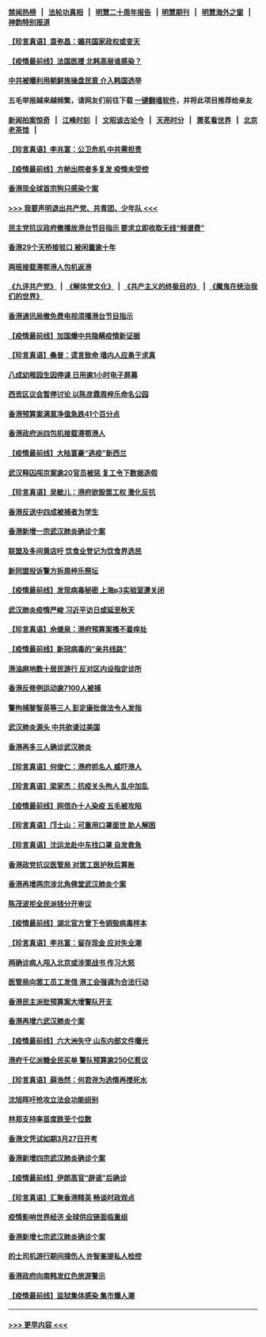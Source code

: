 #### [禁闻热榜](热点新闻.md?=0)  &nbsp;&nbsp;|&nbsp;&nbsp; [法轮功真相](https://github.com/gfw-breaker/truth/blob/master/README.md?=0) &nbsp;&nbsp;|&nbsp;&nbsp; [明慧二十周年报告](https://github.com/gfw-breaker/mh-reports/blob/master/README.md?=0) &nbsp;&nbsp;|&nbsp;&nbsp;[明慧期刊](https://github.com/gfw-breaker/mh-qikan) &nbsp;&nbsp;|&nbsp;&nbsp; [明慧海外之窗](https://github.com/gfw-breaker/mh-news/blob/master/README.md?=0) &nbsp;&nbsp;|&nbsp;&nbsp; [神韵特别报道](https://github.com/gfw-breaker/mh-news/blob/master/shenyun.md?=0)
#### [【珍言真语】袁弥昌：媚共国家政权或变天](../pages/nsc415/n11923199.md?t=03080803) 
#### [【疫情最前线】法国医援 北韩高层谁感染？](../pages/nsc415/n11920850.md?t=03080803) 
#### [中共被曝利用朝鲜族操盘民意 介入韩国选举](../pages/nsc415/n11921006.md?t=03080803) 
#### 五毛举报越来越频繁，请网友们前往下载 [一键翻墙软件](https://github.com/gfw-breaker/ssr-accounts)，并将此项目推荐给亲友
#### [新闻拍案惊奇](https://github.com/gfw-breaker/banned-news/blob/master/pages/link4.md) &nbsp;&nbsp;|&nbsp;&nbsp; [江峰时刻](https://github.com/gfw-breaker/banned-news/blob/master/pages/link4.md) &nbsp;&nbsp;|&nbsp;&nbsp; [文昭谈古论今](https://github.com/gfw-breaker/banned-news/blob/master/pages/link4.md) &nbsp;&nbsp;|&nbsp;&nbsp; [天亮时分](https://github.com/gfw-breaker/banned-news/blob/master/pages/link4.md) &nbsp;&nbsp;|&nbsp;&nbsp; [萧茗看世界](https://github.com/gfw-breaker/banned-news/blob/master/pages/link4.md) &nbsp;&nbsp;|&nbsp;&nbsp; [北京老茶馆](https://github.com/gfw-breaker/banned-news/blob/master/pages/link4.md) &nbsp;&nbsp;|&nbsp;&nbsp; 
#### [【珍言真语】李兆富：公卫危机 中共需担责](../pages/nsc415/n11920422.md?t=03080803) 
#### [【疫情最前线】方舱出院者多复发 疫情未受控](../pages/nsc415/n11918637.md?t=03080803) 
#### [香港现全球首宗狗只感染个案](../pages/nsc415/n11918710.md?t=03080803) 
#### [>>> 我要声明退出共产党、共青团、少年队 <<<](https://github.com/begood0513/goodnews/blob/master/quit/letter.md) 
#### [民主党抗议政府撤播放港台节目指示 要求立即收取无线“频谱费”](../pages/nsc415/n11918681.md?t=03080803) 
#### [香港29个天桥接驳口 被闲置逾十年](../pages/nsc415/n11918654.md?t=03080803) 
#### [两班接载滞鄂港人包机返港](../pages/nsc415/n11915855.md?t=03080803) 
#### [《九评共产党》](https://github.com/begood0513/9ping.md/blob/master/README.md) &nbsp;|&nbsp; [《解体党文化》](../../../../jtdwh.md/blob/master/README.md)  &nbsp;|&nbsp; [《共产主义的终极目的》](../../../../gczydzjmd.md/blob/master/README.md) &nbsp;|&nbsp; [《魔鬼在统治我们的世界》](../../../../mgztzwmdsj.md/blob/master/README.md) 
#### [香港通讯局撤免费电视须播港台节目指示](../pages/nsc415/n11915831.md?t=03080803) 
#### [【疫情最前线】加国爆中共隐瞒疫情新证据](../pages/nsc415/n11915482.md?t=03080803) 
#### [【珍言真语】桑普：谎言致命 墙内人应勇于求真](../pages/nsc415/n11915169.md?t=03080803) 
#### [八成幼稚园生因停课 日用逾1小时电子屏幕](../pages/nsc415/n11913263.md?t=03080803) 
#### [西贡区议会暂停讨论 以陈彦霖周梓乐命名公园](../pages/nsc415/n11913248.md?t=03080803) 
#### [香港预算案满意净值急跌41个百分点](../pages/nsc415/n11913236.md?t=03080803) 
#### [香港政府派四包机接载滞鄂港人](../pages/nsc415/n11913211.md?t=03080803) 
#### [【疫情最前线】大陆富豪“逃疫”新西兰](../pages/nsc415/n11913160.md?t=03080803) 
#### [武汉释囚闯京案逾20官员被惩 复工令下数据造假](../pages/nsc415/n11912743.md?t=03080803) 
#### [【珍言真语】吴敏儿：港府欲毁罢工权 激化反抗](../pages/nsc415/n11912457.md?t=03080803) 
#### [香港反送中四成被捕者为学生](../pages/nsc415/n11910730.md?t=03080803) 
#### [香港新增一宗武汉肺炎确诊个案](../pages/nsc415/n11910724.md?t=03080803) 
#### [联盟及多间黄店吁 饮食业登记为饮食界选民](../pages/nsc415/n11910718.md?t=03080803) 
#### [新同盟投诉警方拆周梓乐祭坛](../pages/nsc415/n11910707.md?t=03080803) 
#### [【疫情最前线】发现病毒秘密 上海p3实验室遭关闭](../pages/nsc415/n11910640.md?t=03080803) 
#### [武汉肺炎疫情严峻 习近平访日或延至秋天](../pages/nsc415/n11910570.md?t=03080803) 
#### [【珍言真语】佘继泉：港府预算案搔不着痒处](../pages/nsc415/n11910011.md?t=03080803) 
#### [【疫情最前线】新冠病毒的“亲共线路”](../pages/nsc415/n11907734.md?t=03080803) 
#### [港油麻地数十居民游行 反对区内设指定诊所](../pages/nsc415/n11907900.md?t=03080803) 
#### [香港反修例运动逾7100人被捕](../pages/nsc415/n11907922.md?t=03080803) 
#### [警拘捕黎智英等三人 彭定康批做法令人发指](../pages/nsc415/n11907905.md?t=03080803) 
#### [武汉肺炎源头 中共欲诿过美国](../pages/nsc415/n11907665.md?t=03080803) 
#### [香港再多三人确诊武汉肺炎](../pages/nsc415/n11907846.md?t=03080803) 
#### [【珍言真语】何俊仁：港府抓名人 威吓港人](../pages/nsc415/n11907561.md?t=03080803) 
#### [【珍言真语】梁家杰：抗疫关头拘人 乱中加乱](../pages/nsc415/n11907444.md?t=03080803) 
#### [【疫情最前线】网信办十人染疫 五毛被攻陷](../pages/nsc415/n11903757.md?t=03080803) 
#### [【珍言真语】邝士山：可重用口罩面世 助人解困](../pages/nsc415/n11903875.md?t=03080803) 
#### [【珍言真语】沈运龙赴中东找口罩 自发救急](../pages/nsc415/n11903291.md?t=03080803) 
#### [香港政党抗议医管局 对罢工医护秋后算账](../pages/nsc415/n11901746.md?t=03080803) 
#### [香港再增两宗涉北角佛堂武汉肺炎个案](../pages/nsc415/n11901737.md?t=03080803) 
#### [陈茂波拒全民派钱分开审议](../pages/nsc415/n11901672.md?t=03080803) 
#### [【疫情最前线】湖北官方曾下令销毁病毒样本](../pages/nsc415/n11901518.md?t=03080803) 
#### [【珍言真语】李兆富：留存现金 应对失业潮](../pages/nsc415/n11901448.md?t=03080803) 
#### [两确诊病人闯入北京或涉栗战书 传习大怒](../pages/nsc415/n11901180.md?t=03080803) 
#### [医管局向罢工员工发信 港工会强调为合法行动](../pages/nsc415/n11898870.md?t=03080803) 
#### [香港民主派批预算案大增警队开支](../pages/nsc415/n11898813.md?t=03080803) 
#### [香港再增六武汉肺炎个案](../pages/nsc415/n11898843.md?t=03080803) 
#### [【疫情最前线】六大洲失守 山东内部文件曝光](../pages/nsc415/n11898455.md?t=03080803) 
#### [港府千亿派糖全民买单 警队预算逾250亿惹议](../pages/nsc415/n11898608.md?t=03080803) 
#### [【珍言真语】薛浩然：何君尧为选情再搅死水](../pages/nsc415/n11898269.md?t=03080803) 
#### [沈旭晖吁抢攻立法会功能组别](../pages/nsc415/n11896084.md?t=03080803) 
#### [林郑支持率首度跌至个位数](../pages/nsc415/n11896058.md?t=03080803) 
#### [香港文凭试如期3月27日开考](../pages/nsc415/n11896055.md?t=03080803) 
#### [香港新增四宗武汉肺炎确诊个案](../pages/nsc415/n11896040.md?t=03080803) 
#### [【疫情最前线】伊朗高官“辟谣”后确诊](../pages/nsc415/n11895902.md?t=03080803) 
#### [【珍言真语】汇聚香港精英 畅谈时政观点](../pages/nsc415/n11895733.md?t=03080803) 
#### [疫情影响世界经济 全球供应链面临重组](../pages/nsc415/n11895634.md?t=03080803) 
#### [香港新增七宗武汉肺炎确诊个案](../pages/nsc415/n11893498.md?t=03080803) 
#### [的士司机游行期间撞伤人 许智峯提私人检控](../pages/nsc415/n11893483.md?t=03080803) 
#### [香港政府向南韩发红色旅游警示](../pages/nsc415/n11893398.md?t=03080803) 
#### [【疫情最前线】监狱集体感染 集市爆人潮](../pages/nsc415/n11893181.md?t=03080803) 

----
#### [ >>> 更早内容 <<< ](../indexes/nsc415-earlier.md)
